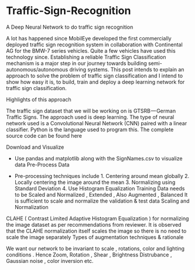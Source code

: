 # Traffic-Sign-Recognition

A Deep Neural Network to do traffic sign recognition

A lot has happened since MobilEye developed the first commercially deployed traffic sign recognition system in collaboration with Continental AG for the BMW-7 series vehicles. Quite a few vehicles have used this technology since. 
Establishing a reliable Traffic Sign Classification mechanism is a major step in our journey towards building semi-autonomous/autonomous driving systems.
This post intends to explain an approach to solve the problem of traffic sign classification and I intend to show how easy it is, to build, train and deploy a deep learning network for traffic sign classification.

Highlights of this approach

The traffic sign dataset that we will be working on is GTSRB — German Traffic Signs. 
The approach used is deep learning.
The type of neural network used is a Convolutional Neural Network (CNN) paired with a linear classifier.
Python is the language used to program this.
The complete source code can be found here

Download and Visualize



* Use pandas and matplotlib along with the SignNames.csv to visualize data
Pre-Process Data



* Pre-processing techniques include 1. Centering around mean globally 2. Locally centering the image around the mean 3. Normalizing using Standard Deviation 4. Use Histogram Equalization
Training Data needs to be Scaled and Normalized , Extended , Also Augmented , Balanced
It is sufficient to scale and normalize the validation & test data
Scaling and Normalization

CLAHE ( Contrast Limited Adaptive Histogram Equalization ) for normalizing the image dataset as per recommendations from reviewer. It is observed that the CLAHE normalization itself scales the image so there is no need to scale the image separately
Types of augmentation techniques & rationale

We want our network to be invariant to scale , rotations, color and lighting conditions . Hence
Zoom, Rotation , Shear , Brightness Distrubance , Gaussian noise , color inversion etc.
